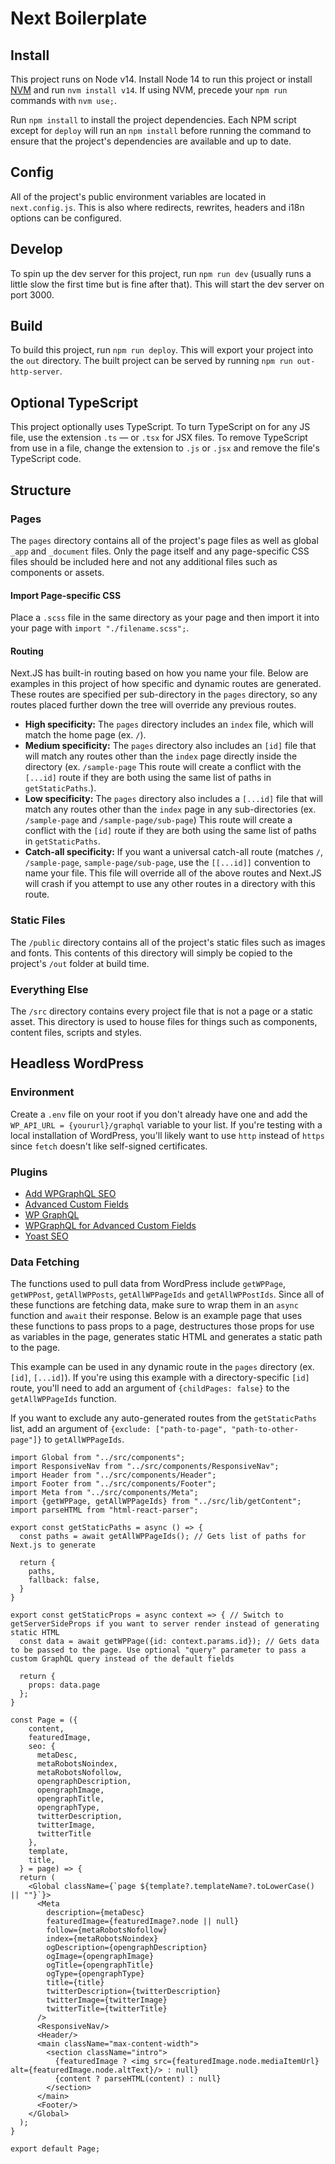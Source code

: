 # Next Boilerplate

## Install

This project runs on Node v14. Install Node 14 to run this project or install <a href="https://github.com/nvm-sh/nvm#install--update-script" target="_blank" rel="noopener noreferrer">NVM</a> and run `nvm install v14`. If using NVM, precede your `npm run` commands with `nvm use;`.

Run `npm install` to install the project dependencies. Each NPM script except for `deploy` will run an `npm install` before running the command to ensure that the project's dependencies are available and up to date.

## Config

All of the project's public environment variables are located in `next.config.js`. This is also where redirects, rewrites, headers and i18n options can be configured.

## Develop

To spin up the dev server for this project, run `npm run dev` (usually runs a little slow the first time but is fine after that). This will start the dev server on port 3000.

## Build

To build this project, run `npm run deploy`. This will export your project into the `out` directory. The built project can be served by running `npm run out-http-server`.

## Optional TypeScript

This project optionally uses TypeScript. To turn TypeScript on for any JS file, use the extension `.ts` — or `.tsx` for JSX files. To remove TypeScript from use in a file, change the extension to `.js` or `.jsx` and remove the file's TypeScript code.

## Structure

### Pages

The `pages` directory contains all of the project's page files as well as global `_app` and `_document` files. Only the page itself and any page-specific CSS files should be included here and not any additional files such as components or assets.

#### Import Page-specific CSS

Place a `.scss` file in the same directory as your page and then import it into your page with `import "./filename.scss";`.

#### Routing

Next.JS has built-in routing based on how you name your file. Below are examples in this project of how specific and dynamic routes are generated. These routes are specified per sub-directory in the `pages` directory, so any routes placed further down the tree will override any previous routes.

- **High specificity:** The `pages` directory includes an `index` file, which will match the home page (ex. `/`).
- **Medium specificity:** The `pages` directory also includes an `[id]` file that will match any routes other than the `index` page directly inside the directory (ex. `/sample-page` This route will create a conflict with the `[...id]` route if they are both using the same list of paths in `getStaticPaths`.).
- **Low specificity:** The `pages` directory also includes a `[...id]` file that will match any routes other than the `index` page in any sub-directories (ex. `/sample-page` and `/sample-page/sub-page`) This route will create a conflict with the `[id]` route if they are both using the same list of paths in `getStaticPaths`.
- **Catch-all specificity:** If you want a universal catch-all route (matches `/`, `/sample-page`, `sample-page/sub-page`, use the `[[...id]]` convention to name your file. This file will override all of the above routes and Next.JS will crash if you attempt to use any other routes in a directory with this route.

### Static Files

The `/public` directory contains all of the project's static files such as images and fonts. This contents of this directory will simply be copied to the project's `/out` folder at build time.

### Everything Else

The `/src` directory contains every project file that is not a page or a static asset. This directory is used to house files for things such as components, content files, scripts and styles.

## Headless WordPress

### Environment

Create a `.env` file on your root if you don't already have one and add the `WP_API_URL = {yoururl}/graphql` variable to your list. If you're testing with a local installation of WordPress, you'll likely want to use `http` instead of `https` since `fetch` doesn't like self-signed certificates. 

### Plugins

- <a href="https://wordpress.org/plugins/add-wpgraphql-seo/" target="_blank" rel="noopener noreferrer">Add WPGraphQL SEO</a>
- <a href="https://wordpress.org/plugins/advanced-custom-fields/" target="_blank" rel="noopener noreferrer">Advanced Custom Fields</a>
- <a href="https://wordpress.org/plugins/wp-graphql/" target="_blank" rel="noopener noreferrer">WP GraphQL</a>
- <a href="https://www.wpgraphql.com/extenstion-plugins/wpgraphql-for-advanced-custom-fields/" target="_blank" rel="noopener noreferrer">WPGraphQL for Advanced Custom Fields</a>
- <a href="https://wordpress.org/plugins/wordpress-seo/" target="_blank" rel="noopener noreferrer">Yoast SEO</a>

### Data Fetching

The functions used to pull data from WordPress include `getWPPage`, `getWPPost`, `getAllWPPosts`, `getAllWPPageIds` and `getAllWPPostIds`. Since all of these functions are fetching data, make sure to wrap them in an `async` function and `await` their response. Below is an example page that uses these functions to pass props to a page, destructures those props for use as variables in the page, generates static HTML and generates a static path to the page.

This example can be used in any dynamic route in the `pages` directory (ex. `[id]`, `[...id]`). If you're using this example with a directory-specific `[id]` route, you'll need to add an argument of `{childPages: false}` to the `getAllWPPageIds` function.

If you want to exclude any auto-generated routes from the `getStaticPaths` list, add an argument of `{exclude: ["path-to-page", "path-to-other-page"]}` to `getAllWPPageIds`.

```
import Global from "../src/components";
import ResponsiveNav from "../src/components/ResponsiveNav";
import Header from "../src/components/Header";
import Footer from "../src/components/Footer";
import Meta from "../src/components/Meta";
import {getWPPage, getAllWPPageIds} from "../src/lib/getContent";
import parseHTML from "html-react-parser";

export const getStaticPaths = async () => {
  const paths = await getAllWPPageIds(); // Gets list of paths for Next.js to generate

  return {
    paths,
    fallback: false,
  }
}

export const getStaticProps = async context => { // Switch to getServerSideProps if you want to server render instead of generating static HTML
  const data = await getWPPage({id: context.params.id}); // Gets data to be passed to the page. Use optional "query" parameter to pass a custom GraphQL query instead of the default fields

  return {
    props: data.page
  };
}

const Page = ({
    content,
    featuredImage,
    seo: {
      metaDesc,
      metaRobotsNoindex,
      metaRobotsNofollow,
      opengraphDescription,
      opengraphImage,
      opengraphTitle,
      opengraphType,
      twitterDescription,
      twitterImage,
      twitterTitle
    },
    template,
    title,
  } = page) => {
  return (
    <Global className={`page ${template?.templateName?.toLowerCase() || ""}`}>
      <Meta
        description={metaDesc}
        featuredImage={featuredImage?.node || null}
        follow={metaRobotsNofollow}
        index={metaRobotsNoindex}
        ogDescription={opengraphDescription}
        ogImage={opengraphImage}
        ogTitle={opengraphTitle}
        ogType={opengraphType}
        title={title}
        twitterDescription={twitterDescription}
        twitterImage={twitterImage}
        twitterTitle={twitterTitle}
      />
      <ResponsiveNav/>
      <Header/>
      <main className="max-content-width">
        <section className="intro">
          {featuredImage ? <img src={featuredImage.node.mediaItemUrl} alt={featuredImage.node.altText}/> : null}
          {content ? parseHTML(content) : null}
        </section>
      </main>
      <Footer/>
    </Global>
  );
}

export default Page;
```
